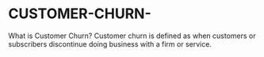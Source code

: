 # CUSTOMER-CHURN-
What is Customer Churn? Customer churn is defined as when customers or subscribers discontinue doing business with a firm or service.
